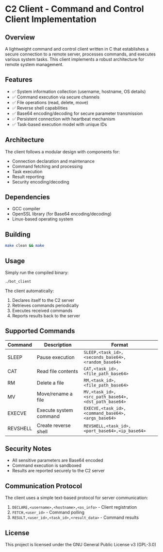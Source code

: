 # C2 Client - Command and Control Client Implementation

## Overview
A lightweight command and control client written in C that establishes a secure connection to a remote server, processes commands, and executes various system tasks. This client implements a robust architecture for remote system management.

## Features
- ✅ System information collection (username, hostname, OS details)
- ✅ Command execution via secure channels
- ✅ File operations (read, delete, move)
- ✅ Reverse shell capabilities
- ✅ Base64 encoding/decoding for secure parameter transmission
- ✅ Persistent connection with heartbeat mechanism
- ✅ Task-based execution model with unique IDs

## Architecture
The client follows a modular design with components for:
- Connection declaration and maintenance
- Command fetching and processing
- Task execution
- Result reporting
- Security encoding/decoding

## Dependencies
- GCC compiler
- OpenSSL library (for Base64 encoding/decoding)
- Linux-based operating system

## Building
```bash
make clean && make
```

## Usage
Simply run the compiled binary:
```bash
./bot_client
```

The client automatically:
1. Declares itself to the C2 server
2. Retrieves commands periodically
3. Executes received commands
4. Reports results back to the server

## Supported Commands
| Command | Description | Format |
|---------|-------------|--------|
| SLEEP | Pause execution | `SLEEP,<task_id>,<seconds_base64>,<random_base64>` |
| CAT | Read file contents | `CAT,<task_id>,<file_path_base64>` |
| RM | Delete a file | `RM,<task_id>,<file_path_base64>` |
| MV | Move/rename a file | `MV,<task_id>,<src_path_base64>,<dst_path_base64>` |
| EXECVE | Execute system command | `EXECVE,<task_id>,<command_base64>,<args_base64>` |
| REVSHELL | Create reverse shell | `REVSHELL,<task_id>,<port_base64>,<ip_base64>` |

## Security Notes
- All sensitive parameters are Base64 encoded
- Command execution is sandboxed
- Results are reported securely to the C2 server

## Communication Protocol
The client uses a simple text-based protocol for server communication:
1. `DECLARE,<username>,<hostname>,<os_info>` - Client registration
2. `FETCH,<user_id>` - Command polling
3. `RESULT,<user_id>,<task_id>,<result_data>` - Command results

## License
This project is licensed under the GNU General Public License v3 (GPL-3.0)
